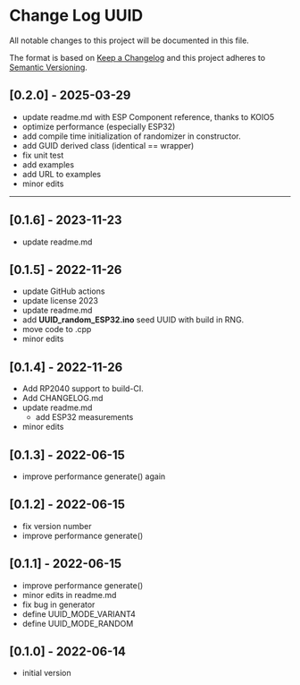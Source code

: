 # Change Log UUID

All notable changes to this project will be documented in this file.

The format is based on [Keep a Changelog](http://keepachangelog.com/)
and this project adheres to [Semantic Versioning](http://semver.org/).


## [0.2.0] - 2025-03-29
- update readme.md with ESP Component reference, thanks to KOIO5
- optimize performance (especially ESP32)
- add compile time initialization of randomizer in constructor.
- add GUID derived class (identical == wrapper)
- fix unit test
- add examples
- add URL to examples
- minor edits

----

## [0.1.6] - 2023-11-23
- update readme.md

## [0.1.5] - 2022-11-26
- update GitHub actions
- update license 2023
- update readme.md
- add **UUID_random_ESP32.ino** seed UUID with build in RNG.
- move code to .cpp
- minor edits

## [0.1.4] - 2022-11-26
- Add RP2040 support to build-CI.
- Add CHANGELOG.md
- update readme.md
  - add ESP32 measurements
- minor edits

## [0.1.3] - 2022-06-15
- improve performance generate() again

## [0.1.2] - 2022-06-15
- fix version number
- improve performance generate()

## [0.1.1] - 2022-06-15
- improve performance generate()
- minor edits in readme.md
- fix bug in generator
- define UUID_MODE_VARIANT4
- define UUID_MODE_RANDOM

## [0.1.0] - 2022-06-14
- initial version

